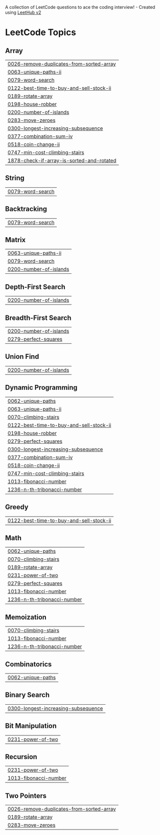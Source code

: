 A collection of LeetCode questions to ace the coding interview! - Created using [LeetHub v2](https://github.com/arunbhardwaj/LeetHub-2.0)
<!---LeetCode Topics Start-->
# LeetCode Topics
## Array
|  |
| ------- |
| [0026-remove-duplicates-from-sorted-array](https://github.com/Yeswanth62/LeetcodeProblems/tree/master/0026-remove-duplicates-from-sorted-array) |
| [0063-unique-paths-ii](https://github.com/Yeswanth62/LeetcodeProblems/tree/master/0063-unique-paths-ii) |
| [0079-word-search](https://github.com/Yeswanth62/LeetcodeProblems/tree/master/0079-word-search) |
| [0122-best-time-to-buy-and-sell-stock-ii](https://github.com/Yeswanth62/LeetcodeProblems/tree/master/0122-best-time-to-buy-and-sell-stock-ii) |
| [0189-rotate-array](https://github.com/Yeswanth62/LeetcodeProblems/tree/master/0189-rotate-array) |
| [0198-house-robber](https://github.com/Yeswanth62/LeetcodeProblems/tree/master/0198-house-robber) |
| [0200-number-of-islands](https://github.com/Yeswanth62/LeetcodeProblems/tree/master/0200-number-of-islands) |
| [0283-move-zeroes](https://github.com/Yeswanth62/LeetcodeProblems/tree/master/0283-move-zeroes) |
| [0300-longest-increasing-subsequence](https://github.com/Yeswanth62/LeetcodeProblems/tree/master/0300-longest-increasing-subsequence) |
| [0377-combination-sum-iv](https://github.com/Yeswanth62/LeetcodeProblems/tree/master/0377-combination-sum-iv) |
| [0518-coin-change-ii](https://github.com/Yeswanth62/LeetcodeProblems/tree/master/0518-coin-change-ii) |
| [0747-min-cost-climbing-stairs](https://github.com/Yeswanth62/LeetcodeProblems/tree/master/0747-min-cost-climbing-stairs) |
| [1878-check-if-array-is-sorted-and-rotated](https://github.com/Yeswanth62/LeetcodeProblems/tree/master/1878-check-if-array-is-sorted-and-rotated) |
## String
|  |
| ------- |
| [0079-word-search](https://github.com/Yeswanth62/LeetcodeProblems/tree/master/0079-word-search) |
## Backtracking
|  |
| ------- |
| [0079-word-search](https://github.com/Yeswanth62/LeetcodeProblems/tree/master/0079-word-search) |
## Matrix
|  |
| ------- |
| [0063-unique-paths-ii](https://github.com/Yeswanth62/LeetcodeProblems/tree/master/0063-unique-paths-ii) |
| [0079-word-search](https://github.com/Yeswanth62/LeetcodeProblems/tree/master/0079-word-search) |
| [0200-number-of-islands](https://github.com/Yeswanth62/LeetcodeProblems/tree/master/0200-number-of-islands) |
## Depth-First Search
|  |
| ------- |
| [0200-number-of-islands](https://github.com/Yeswanth62/LeetcodeProblems/tree/master/0200-number-of-islands) |
## Breadth-First Search
|  |
| ------- |
| [0200-number-of-islands](https://github.com/Yeswanth62/LeetcodeProblems/tree/master/0200-number-of-islands) |
| [0279-perfect-squares](https://github.com/Yeswanth62/LeetcodeProblems/tree/master/0279-perfect-squares) |
## Union Find
|  |
| ------- |
| [0200-number-of-islands](https://github.com/Yeswanth62/LeetcodeProblems/tree/master/0200-number-of-islands) |
## Dynamic Programming
|  |
| ------- |
| [0062-unique-paths](https://github.com/Yeswanth62/LeetcodeProblems/tree/master/0062-unique-paths) |
| [0063-unique-paths-ii](https://github.com/Yeswanth62/LeetcodeProblems/tree/master/0063-unique-paths-ii) |
| [0070-climbing-stairs](https://github.com/Yeswanth62/LeetcodeProblems/tree/master/0070-climbing-stairs) |
| [0122-best-time-to-buy-and-sell-stock-ii](https://github.com/Yeswanth62/LeetcodeProblems/tree/master/0122-best-time-to-buy-and-sell-stock-ii) |
| [0198-house-robber](https://github.com/Yeswanth62/LeetcodeProblems/tree/master/0198-house-robber) |
| [0279-perfect-squares](https://github.com/Yeswanth62/LeetcodeProblems/tree/master/0279-perfect-squares) |
| [0300-longest-increasing-subsequence](https://github.com/Yeswanth62/LeetcodeProblems/tree/master/0300-longest-increasing-subsequence) |
| [0377-combination-sum-iv](https://github.com/Yeswanth62/LeetcodeProblems/tree/master/0377-combination-sum-iv) |
| [0518-coin-change-ii](https://github.com/Yeswanth62/LeetcodeProblems/tree/master/0518-coin-change-ii) |
| [0747-min-cost-climbing-stairs](https://github.com/Yeswanth62/LeetcodeProblems/tree/master/0747-min-cost-climbing-stairs) |
| [1013-fibonacci-number](https://github.com/Yeswanth62/LeetcodeProblems/tree/master/1013-fibonacci-number) |
| [1236-n-th-tribonacci-number](https://github.com/Yeswanth62/LeetcodeProblems/tree/master/1236-n-th-tribonacci-number) |
## Greedy
|  |
| ------- |
| [0122-best-time-to-buy-and-sell-stock-ii](https://github.com/Yeswanth62/LeetcodeProblems/tree/master/0122-best-time-to-buy-and-sell-stock-ii) |
## Math
|  |
| ------- |
| [0062-unique-paths](https://github.com/Yeswanth62/LeetcodeProblems/tree/master/0062-unique-paths) |
| [0070-climbing-stairs](https://github.com/Yeswanth62/LeetcodeProblems/tree/master/0070-climbing-stairs) |
| [0189-rotate-array](https://github.com/Yeswanth62/LeetcodeProblems/tree/master/0189-rotate-array) |
| [0231-power-of-two](https://github.com/Yeswanth62/LeetcodeProblems/tree/master/0231-power-of-two) |
| [0279-perfect-squares](https://github.com/Yeswanth62/LeetcodeProblems/tree/master/0279-perfect-squares) |
| [1013-fibonacci-number](https://github.com/Yeswanth62/LeetcodeProblems/tree/master/1013-fibonacci-number) |
| [1236-n-th-tribonacci-number](https://github.com/Yeswanth62/LeetcodeProblems/tree/master/1236-n-th-tribonacci-number) |
## Memoization
|  |
| ------- |
| [0070-climbing-stairs](https://github.com/Yeswanth62/LeetcodeProblems/tree/master/0070-climbing-stairs) |
| [1013-fibonacci-number](https://github.com/Yeswanth62/LeetcodeProblems/tree/master/1013-fibonacci-number) |
| [1236-n-th-tribonacci-number](https://github.com/Yeswanth62/LeetcodeProblems/tree/master/1236-n-th-tribonacci-number) |
## Combinatorics
|  |
| ------- |
| [0062-unique-paths](https://github.com/Yeswanth62/LeetcodeProblems/tree/master/0062-unique-paths) |
## Binary Search
|  |
| ------- |
| [0300-longest-increasing-subsequence](https://github.com/Yeswanth62/LeetcodeProblems/tree/master/0300-longest-increasing-subsequence) |
## Bit Manipulation
|  |
| ------- |
| [0231-power-of-two](https://github.com/Yeswanth62/LeetcodeProblems/tree/master/0231-power-of-two) |
## Recursion
|  |
| ------- |
| [0231-power-of-two](https://github.com/Yeswanth62/LeetcodeProblems/tree/master/0231-power-of-two) |
| [1013-fibonacci-number](https://github.com/Yeswanth62/LeetcodeProblems/tree/master/1013-fibonacci-number) |
## Two Pointers
|  |
| ------- |
| [0026-remove-duplicates-from-sorted-array](https://github.com/Yeswanth62/LeetcodeProblems/tree/master/0026-remove-duplicates-from-sorted-array) |
| [0189-rotate-array](https://github.com/Yeswanth62/LeetcodeProblems/tree/master/0189-rotate-array) |
| [0283-move-zeroes](https://github.com/Yeswanth62/LeetcodeProblems/tree/master/0283-move-zeroes) |
<!---LeetCode Topics End-->